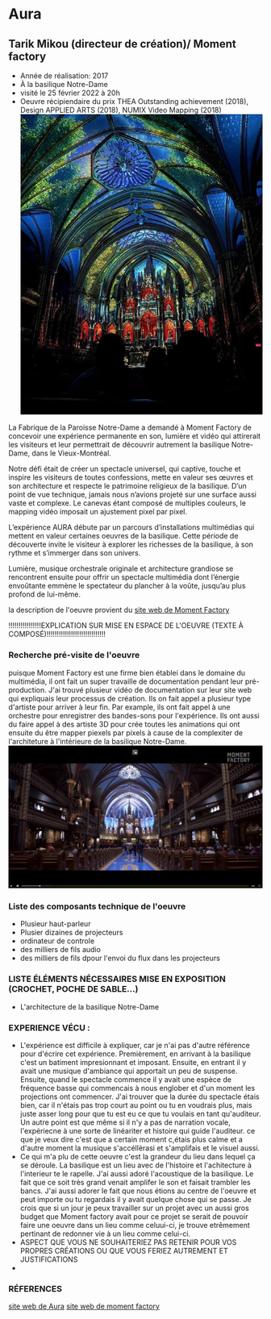 # Aura 
## Tarik Mikou (directeur de création)/ Moment factory
 - Année de réalisation: 2017
 - À la basilique Notre-Dame
 - visité le 25 février 2022 à 20h
 - Oeuvre récipiendaire du prix THEA Outstanding achievement (2018), Design APPLIED ARTS (2018), NUMIX Video Mapping (2018)
 ![photo de l'expérience](photos/aura_scene_verte_bleu.jpg)

La Fabrique de la Paroisse Notre-Dame a demandé à Moment Factory de concevoir une expérience permanente en son, lumière et vidéo qui attirerait les visiteurs et leur permettrait de découvrir autrement la basilique Notre-Dame, dans le Vieux-Montréal.

Notre défi était de créer un spectacle universel, qui captive, touche et inspire les visiteurs de toutes confessions, mette en valeur ses œuvres et son architecture et respecte le patrimoine religieux de la basilique. D’un point de vue technique, jamais nous n’avions projeté sur une surface aussi vaste et complexe. Le canevas étant composé de multiples couleurs, le mapping vidéo imposait un ajustement pixel par pixel.

L’expérience AURA débute par un parcours d’installations multimédias qui mettent en valeur certaines oeuvres de la basilique. Cette période de découverte invite le visiteur à explorer les richesses de la basilique, à son rythme et s’immerger dans son univers.

Lumière, musique orchestrale originale et architecture grandiose se rencontrent ensuite pour offrir un spectacle multimédia dont l’énergie envoûtante emmène le spectateur du plancher à la voûte, jusqu’au plus profond de lui-même.

la description de l'oeuvre provient du [site web de Moment Factory](https://momentfactory.com/projets/tous/tous/aura)

!!!!!!!!!!!!!!!!EXPLICATION SUR MISE EN ESPACE DE L'OEUVRE (TEXTE À COMPOSÉ)!!!!!!!!!!!!!!!!!!!!!!!!!!!!!
### Recherche pré-visite de l'oeuvre
puisque Moment Factory est une firme bien établei dans le domaine du multimédia, il ont fait un super travaille de documentation pendant leur pré-production. J'ai trouvé plusieur vidéo de documentation sur leur site web qui expliquais leur processus de création. Ils on fait appel a plusieur type d'artiste pour arriver à leur fin. Par example, ils ont fait appel à une orchestre pour enregistrer des bandes-sons pour l'expérience. Ils ont aussi du faire appel à des artiste 3D pour crée toutes les animations qui ont ensuite du être mapper piexels par pixels à cause de la complexiter de l'architeture à l'intérieure de la basilique Notre-Dame.
[![vidéo provenant du site de Moment Factory](photos/video_link.PNG)](https://momentfactory.com/projets/tous/tous/aura)


### Liste des composants technique de l'oeuvre
  - Plusieur haut-parleur
  - Plusier dizaines de projecteurs
  - ordinateur de controle
  - des milliers de fils audio
  - des milliers de fils dpour l'envoi du flux dans les projecteurs

### LISTE ÉLÉMENTS NÉCESSAIRES MISE EN EXPOSITION (CROCHET, POCHE DE SABLE...)
  - L'architecture de la basilique Notre-Dame


### EXPERIENCE VÉCU :
  - L'expérience est difficile à expliquer, car je n'ai pas d'autre référence pour d'écrire cet expérience. Premièrement, en arrivant à la basilique c'est un batiment impresionnant et imposant. Ensuite, en entrant il y avait une musique d'ambiance qui apportait un peu de suspense. Ensuite, quand le spectacle commence il y avait une espèce de fréquence basse qui commencais à nous englober et d'un moment les projections ont commencer. J'ai trouver que la durée du spectacle étais bien, car il n'étais pas trop court au point ou tu en voudrais plus, mais juste asser long pour que tu est eu ce que tu voulais en tant qu'auditeur. Un autre point est que même si il n'y a pas de narration vocale, l'expériecne à une sorte de linéariter et histoire qui guide l'auditeur. ce que je veux dire c'est que a certain moment c,étais plus calme et a d'autre moment la musique s'accéllèrasi et s'amplifais et le visuel aussi.  
  - Ce qui m'a plu de cette oeuvre c'est la grandeur du lieu dans lequel ça se déroule. La basilique est un lieu avec de l'histoire et l'achitecture à l'interieur te le rapelle. J'ai aussi adoré l'acoustique de la basilique. Le fait que ce soit très grand venait amplifer le son et faisait trambler les bancs. J'ai aussi adorer le fait que nous étions au centre de l'oeuvre et peut importe ou tu regardais il y avait quelque chose qui se passe. Je crois que si un jour je peux travailler sur un projet avec un aussi gros budget que Moment factory avait pour ce projet se serait de pouvoir faire une oeuvre dans un lieu comme celuui-ci, je trouve etrêmement pertinant de redonner vie à un lieu comme celui-ci. 
  - ASPECT QUE VOUS NE SOUHAITERIEZ PAS RETENIR POUR VOS PROPRES CRÉATIONS OU QUE VOUS FERIEZ AUTREMENT ET JUSTIFICATIONS
  - 

### RÉFERENCES
[site web de Aura](https://www.aurabasiliquemontreal.com/fr)
[site web de moment factory](https://momentfactory.com/projets/tous/tous/aura)
